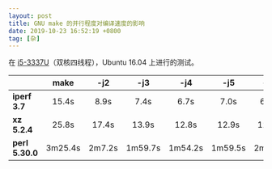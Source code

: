 ```yaml
---
layout: post
title: GNU make 的并行程度对编译速度的影响
date: 2019-10-23 16:52:19 +0800
tag: [杂]
---
```


在 [i5-3337U](https://ark.intel.com/content/www/us/en/ark/products/72055/intel-core-i5-3337u-processor-3m-cache-up-to-2-70-ghz.html)（双核四线程），Ubuntu 16.04 上进行的测试。

|                 |  make   |  -j2   |   -j3   |   -j4   |   -j5   |  -j6   |
| --------------- | :-----: | :----: | :-----: | :-----: | :-----: | :----: |
| **iperf 3.7**   |  15.4s  |  8.9s  |  7.4s   |  6.7s   |  7.0s   |  6.8s  |
| **xz 5.2.4**    |  25.8s  | 17.4s  |  13.9s  |  12.8s  |  12.9s  | 12.9s  |
| **perl 5.30.0** | 3m25.4s | 2m7.2s | 1m59.7s | 1m54.2s | 1m59.5s | 2m1.5s |

